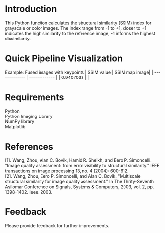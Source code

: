 # Introduction
This Python function calculates the structural similarity (SSIM) index for grayscale or color images. The index range from -1 to +1, closer to +1 indicates the high similarity to the reference image, -1 informs the highest dissimilarity.

# Quick Pipeline Visualization
Example: Fused images with keypoints
| SSIM value | SSIM map image|
| ------------- | ------------- |
| 0.9407032 |   |

# Requirements
Python  <br />
Python Imaging Library <br />
NumPy library <br />
Matplotlib

# References
[1]. Wang, Zhou, Alan C. Bovik, Hamid R. Sheikh, and Eero P. Simoncelli. "Image quality assessment: from error visibility to structural similarity." IEEE transactions on image processing 13, no. 4 (2004): 600-612. <br />
[2]. Wang, Zhou, Eero P. Simoncelli, and Alan C. Bovik. "Multiscale structural similarity for image quality assessment." In The Thrity-Seventh Asilomar Conference on Signals, Systems & Computers, 2003, vol. 2, pp. 1398-1402. Ieee, 2003.

# Feedback
Please provide feedback for further improvements.

